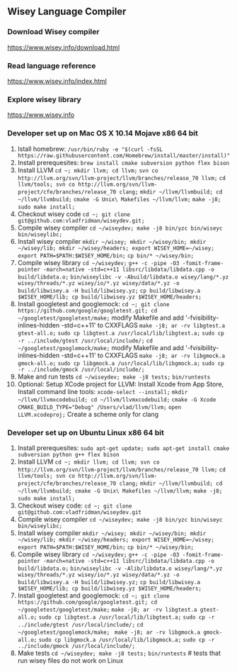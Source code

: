 ## Wisey Language Compiler ##

### Download Wisey compiler ###

https://www.wisey.info/download.html

### Read language reference ###

https://www.wisey.info/index.html

### Explore  wisey library ###

https://www.wisey.info

### Developer set up on Mac OS X 10.14 Mojave x86 64 bit ###

1. Istall homebrew: `/usr/bin/ruby -e "$(curl -fsSL https://raw.githubusercontent.com/Homebrew/install/master/install)"`
2. Install prerequesites: `brew install cmake subversion python flex bison`
3. Install LLVM
  `cd ~; mkdir llvm; cd llvm;`
  `svn co http://llvm.org/svn/llvm-project/llvm/branches/release_70 llvm;`
  `cd llvm/tools; svn co http://llvm.org/svn/llvm-project/cfe/branches/release_70 clang;`
  `mkdir ~/llvm/llvmbuild; cd ~/llvm/llvmbuild;`
  `cmake -G Unix\ Makefiles ~/llvm/llvm;`
  `make -j8;`
  `sudo make install;`
4. Checkout wisey code
  `cd ~; git clone git@github.com:vladfridman/wiseydev.git;`
5. Compile wisey compiler
  `cd ~/wiseydev; make -j8 bin/yzc bin/wiseyc bin/wiseylibc;`
6. Install wisey compiler
  `mkdir ~/wisey; mkdir ~/wisey/bin; mkdir ~/wisey/lib; mkdir ~/wisey/headers; export WISEY_HOME=~/wisey; export PATH=$PATH:$WISEY_HOME/bin;`
  `cp bin/* ~/wisey/bin;`
7. Compile wisey library
  `cd ~/wiseydev;`
  `g++ -c -pipe -O3 -fomit-frame-pointer -march=native -std=c++11 libsrc/libdata/libdata.cpp -o build/libdata.o;` 
  `bin/wiseylibc -v -Abuild/libdata.o wisey/lang/*.yz wisey/threads/*.yz wisey/io/*.yz wisey/data/*.yz -o build/libwisey.a -H build/libwisey.yz;`
  `cp build/libwisey.a $WISEY_HOME/lib; cp build/libwisey.yz $WISEY_HOME/headers;`
8. Install googletest and googlemock:
  `cd ~; git clone https://github.com/google/googletest.git; cd ~/googletest/googletest/make;`
  modify Makefile and add '-fvisibility-inlines-hidden -std=c++11' to CXXFLAGS
  `make -j8; ar -rv libgtest.a gtest-all.o;`
  `sudo cp libgtest.a /usr/local/lib/libgtest.a;` 
  `sudo cp -r ../include/gtest /usr/local/include/;`
  `cd ~/googletest/googlemock/make;`
  modify Makefile and add '-fvisibility-inlines-hidden -std=c++11' to CXXFLAGS
  `make -j8; ar -rv libgmock.a gmock-all.o;`
  `sudo cp libgmock.a /usr/local/lib/libgmock.a;`
  `sudo cp -r ../include/gmock /usr/local/include/;`
9. Make and run tests
  `cd ~/wiseydev; make -j8 tests;`
  `bin/runtests`
10. Optional: Setup XCode project for LLVM: 
  Install Xcode from App Store, Install command line tools: `xcode-select --install;`
  `mkdir ~/llvm/llvmxcodebuild; cd ~/llvm/llvmxcodebuild;`
  `cmake -G Xcode CMAKE_BUILD_TYPE="Debug" /Users/vlad/llvm/llvm;`
  `open LLVM.xcodeproj;`
  Create a scheme only for clang


### Developer set up on Ubuntu Linux x86 64 bit ###

1. Install prerequesites: `sudo apt-get update; sudo apt-get install cmake subversion python g++ flex bison`
2. Install LLVM 
  `cd ~; mkdir llvm; cd llvm; svn co http://llvm.org/svn/llvm-project/llvm/branches/release_70 llvm;`
  `cd llvm/tools; svn co http://llvm.org/svn/llvm-project/cfe/branches/release_70 clang;`
  `mkdir ~/llvm/llvmbuild; cd ~/llvm/llvmbuild; cmake -G Unix\ Makefiles ~/llvm/llvm;`
  `make -j8;`
  `sudo make install;`
3. Checkout wisey code: 
  `cd ~; git clone git@github.com:vladfridman/wiseydev.git`
4. Compile wisey compiler
  `cd ~/wiseydev; make -j8 bin/yzc bin/wiseyc bin/wiseylibc;`
5. Install wisey compiler
  `mkdir ~/wisey; mkdir ~/wisey/bin; mkdir ~/wisey/lib; mkdir ~/wisey/headers; export WISEY_HOME=~/wisey; export PATH=$PATH:$WISEY_HOME/bin;`
  `cp bin/* ~/wisey/bin;`
6. Compile wisey library
  `cd ~/wiseydev;`
  `g++ -c -pipe -O3 -fomit-frame-pointer -march=native -std=c++11 libsrc/libdata/libdata.cpp -o build/libdata.o;` 
  `bin/wiseylibc -v -Alib/libdata.o wisey/lang/*.yz wisey/threads/*.yz wisey/io/*.yz wisey/data/*.yz -o build/libwisey.a -H build/libwisey.yz;`
  `cp build/libwisey.a $WISEY_HOME/lib; cp build/libwisey.yz $WISEY_HOME/headers;`
7. Install googletest and googlemock:
  `cd ~; git clone https://github.com/google/googletest.git; cd ~/googletest/googletest/make;`
  `make -j8; ar -rv libgtest.a gtest-all.o;`
  `sudo cp libgtest.a /usr/local/lib/libgtest.a;` 
  `sudo cp -r ../include/gtest /usr/local/include/;`
  `cd ~/googletest/googlemock/make; `
  `make -j8; ar -rv libgmock.a gmock-all.o;`
  `sudo cp libgmock.a /usr/local/lib/libgmock.a;`
  `sudo cp -r ../include/gmock /usr/local/include/;`
8. Make tests
  `cd ~/wiseydev; make -j8 tests;`
  `bin/runtests` # tests that run wisey files do not work on Linux

